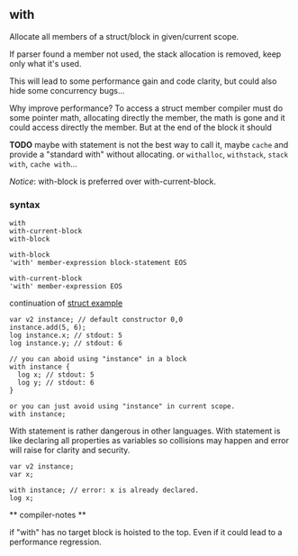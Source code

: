 <a name="with"></a>
## with

Allocate all members of a struct/block in given/current scope.

If parser found a member not used, the stack allocation is removed, keep only what it's used.

This will lead to some performance gain and code clarity, but could also hide
some concurrency bugs...

Why improve performance?
To access a struct member compiler must do some pointer math, allocating directly
the member, the math is gone and it could access directly the member.
But at the end of the block it should

**TODO** maybe with statement is not the best way to call it, maybe `cache` and
provide a "standard with" without allocating. or `withalloc`, `withstack`, `stack with`, `cache with`...

*Notice*: with-block is preferred over with-current-block.

### syntax

```syntax
with
with-current-block
with-block

with-block
'with' member-expression block-statement EOS

with-current-block
'with' member-expression EOS
```

continuation of [struct example](#struct-example)

```plee
var v2 instance; // default constructor 0,0
instance.add(5, 6);
log instance.x; // stdout: 5
log instance.y; // stdout: 6

// you can aboid using "instance" in a block
with instance {
  log x; // stdout: 5
  log y; // stdout: 6
}

or you can just avoid using "instance" in current scope.
with instance;

```

With statement is rather dangerous in other languages.
With statement is like declaring all properties as variables so collisions may
happen and error will raise for clarity and security.


```plee-err
var v2 instance;
var x;

with instance; // error: x is already declared.
log x;
```


** compiler-notes **

if "with" has no target block is hoisted to the top.
Even if it could lead to a performance regression.
